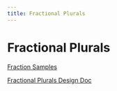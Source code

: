 ```yaml
---
title: Fractional Plurals
---
```


# Fractional Plurals

[Fraction Samples](https://docs.google.com/spreadsheets/d/1MpxSCtTpFBFZ0pyST7G78F3r2cwp1dci8zUcV2OLhsA/edit?usp=sharing)

[Fractional Plurals Design Doc](https://docs.google.com/document/d/155ZJOHtOgnm8P80TDL8QGfNZ-wNoqsRNRGHRfJB4JGs/edit?usp=sharing)

